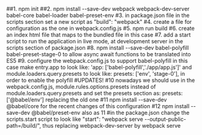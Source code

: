 ##1. npm init
##2. npm install --save-dev webpack webpack-dev-server babel-core babel-loader babel-preset-env
#3. in package.json file in the scripts section set a new script as "build": "webpack"
#4. create a file for configuration as the one in webpack.config.js
#5. npm run build
#6. create an index html file that maps to the bundled file in this case <script src="./build/app.bundle.js"></script>
#7. add a start script to run the application in live mode, at development server in the scripts section of package.json
#8. npm install --save-dev babel-polyfill babel-preset-stage-0  to allow async await functions to be translated into ES5
#9. configure the webpack.config.js to support babel-polyfill in this case make entry.app to look like: 'app: ['babel-polyfill','./app/app.js']' and module.loaders.query.presets to look like:  presets: ['env', 'stage-0'], in order to enable the polyfill
#UPDATES!
#10 nowadays we should use in the webpack.config.js, module.rules.options.presets instead of module.loaders.query.presets and set the presets section as: presets: ['@babel/env'] replacing the old one
#11 npm install --save-dev @babel/core for the recent changes of this configuration
#12 npm install --save-dev @babel/preset-env also as 11
#in the package.json change the scripts.start script to look like "start": "webpack serve --output-public-path=/build/", thus replacing webpack-dev-server by webpack serve